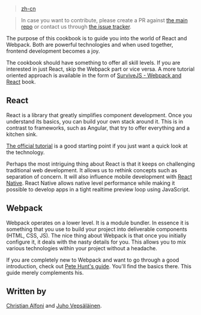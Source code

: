 > [zh-cn](https://fakefish.github.io/react-webpack-cookbook/)

> In case you want to contribute, please create a PR against [the main repo](https://github.com/christianalfoni/react-webpack-cookbook) or contact us through [the issue tracker](https://github.com/christianalfoni/react-webpack-cookbook/issues).

The purpose of this cookbook is to guide you into the world of React and Webpack. Both are powerful technologies and when used together, frontend development becomes a joy.

The cookbook should have something to offer all skill levels. If you are interested in just React, skip the Webpack part or vice versa. A more tutorial oriented approach is available in the form of [SurviveJS - Webpack and React](http://survivejs.com/) book.

## React

React is a library that greatly simplifies component development. Once you understand its basics, you can build your own stack around it. This is in contrast to frameworks, such as Angular, that try to offer everything and a kitchen sink.

[The official tutorial](http://facebook.github.io/react/docs/tutorial.html) is a good starting point if you just want a quick look at the technology.

Perhaps the most intriguing thing about React is that it keeps on challenging traditional web development. It allows us to rethink concepts such as separation of concern. It will also influence mobile development with [React Native](http://facebook.github.io/react-native). React Native allows native level performance while making it possible to develop apps in a tight realtime preview loop using JavaScript.

## Webpack

Webpack operates on a lower level. It is a module bundler. In essence it is something that you use to build your project into deliverable components (HTML, CSS, JS). The nice thing about Webpack is that once you initially configure it, it deals with the nasty details for you. This allows you to mix various technologies within your project without a headache.

If you are completely new to Webpack and want to go through a good introduction, check out [Pete Hunt's guide](https://github.com/petehunt/webpack-howto). You'll find the basics there. This guide merely complements his.

## Written by

[Christian Alfoni](http://www.christianalfoni.com/) and [Juho Vepsäläinen](http://survivejs.com/).
